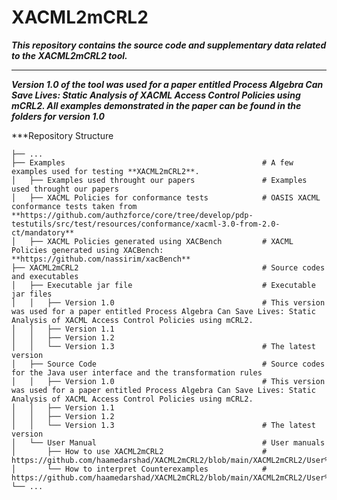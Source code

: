 # XACML2mCRL2
***This repository contains the source code and supplementary data related to the XACML2mCRL2 tool.***
*********************************************

***Version 1.0 of the tool was used for a paper entitled Process Algebra Can Save Lives: Static Analysis of XACML Access Control Policies using mCRL2. All examples demonstrated in the paper can be found in the folders for version 1.0***

***Repository Structure

    ├── ...
    ├── Examples                   							# A few examples used for testing **XACML2mCRL2**.
    │   ├── Examples used throught our papers				# Examples used throught our papers
    │   ├── XACML Policies for conformance tests         	# OASIS XACML conformance tests taken from **https://github.com/authzforce/core/tree/develop/pdp-testutils/src/test/resources/conformance/xacml-3.0-from-2.0-ct/mandatory**
    │   ├── XACML Policies generated using XACBench         # XACML Policies generated using XACBench: **https://github.com/nassirim/xacBench**
	├── XACML2mCRL2                    						# Source codes and executables
    │   ├── Executable jar file								# Executable jar files
	│	│	├── Version 1.0 								# This version was used for a paper entitled Process Algebra Can Save Lives: Static Analysis of XACML Access Control Policies using mCRL2.
	│	│	├── Version 1.1
	│	│	├── Version 1.2
	│	│	└── Version 1.3									# The latest version
    │   ├── Source Code										# Source codes for the Java user interface and the transformation rules								
	│	│	├── Version 1.0 								# This version was used for a paper entitled Process Algebra Can Save Lives: Static Analysis of XACML Access Control Policies using mCRL2.
	│	│	├── Version 1.1
	│	│	├── Version 1.2
	│	│	└── Version 1.3									# The latest version
    │   └── User Manual  									# User manuals
	│		├── How to use XACML2mCRL2 						# https://github.com/haamedarshad/XACML2mCRL2/blob/main/XACML2mCRL2/User%20Manual/How%20to%20check%20the%20code%20for%20XACML2mCRL2.pdf
	│		└── How to interpret Counterexamples			# https://github.com/haamedarshad/XACML2mCRL2/blob/main/XACML2mCRL2/User%20Manual/How%20to%20interpret%20Counterexamples.pdf
    └── ...






